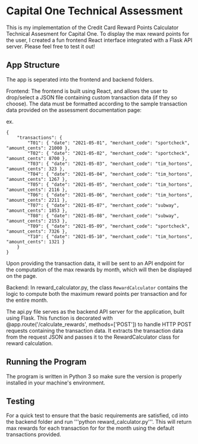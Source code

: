 # Capital One Technical Assessment
This is my implementation of the Credit Card Reward Points Calculator Technical Assesment for Capital One. To display the max reward points for the user, I created a fun frontend React interface integrated with a Flask API server. Please feel free to test it out! 

## App Structure
The app is seperated into the frontend and backend folders. 

Frontend: 
The frontend is built using React, and allows the user to drop/select a JSON file containing custom transaction data (if they so choose). The data must be formatted according to the sample transaction data provided on the assessment documentation page: 

ex.
```
{
    "transactions": {
        "T01": { "date": "2021-05-01", "merchant_code": "sportcheck", "amount_cents": 21000 },
        "T02": { "date": "2021-05-02", "merchant_code": "sportcheck", "amount_cents": 8700 },
        "T03": { "date": "2021-05-03", "merchant_code": "tim_hortons", "amount_cents": 323 },
        "T04": { "date": "2021-05-04", "merchant_code": "tim_hortons", "amount_cents": 1267 },
        "T05": { "date": "2021-05-05", "merchant_code": "tim_hortons", "amount_cents": 2116 },
        "T06": { "date": "2021-05-06", "merchant_code": "tim_hortons", "amount_cents": 2211 },
        "T07": { "date": "2021-05-07", "merchant_code": "subway", "amount_cents": 1853 },
        "T08": { "date": "2021-05-08", "merchant_code": "subway", "amount_cents": 2153 },
        "T09": { "date": "2021-05-09", "merchant_code": "sportcheck", "amount_cents": 7326 },
        "T10": { "date": "2021-05-10", "merchant_code": "tim_hortons", "amount_cents": 1321 }
    }
}
```

Upon providing the transaction data, it will be sent to an API endpoint for the computation of the max rewards by month, which will then be displayed on the page. 

Backend: 
In reward_calculator.py, the class `RewardCalculator` contains the logic to compute both the maximum reward points per transaction and for the entire month. 

The api.py file serves as the backend API server for the application, built using Flask. This function is decorated with @app.route('/calculate_rewards', methods=['POST']) to handle HTTP POST requests containing the transaction data. It extracts the transaction data from the request JSON and passes it to the RewardCalculator class for reward calculation.

## Running the Program
The program is written in Python 3 so make sure the version is properly installed in your machine's environment. 

## Testing 
For a quick test to ensure that the basic requirements are satisfied, cd into the backend folder and run
'''python reward_calculator.py'''. This will return max rewards for each transaction for for the month using the default transactions provided. 

